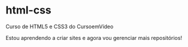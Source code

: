 # html-css
Curso de HTML5 e CSS3 do CursoemVídeo

Estou aprendendo a criar sites e agora vou gerenciar mais repositórios!
